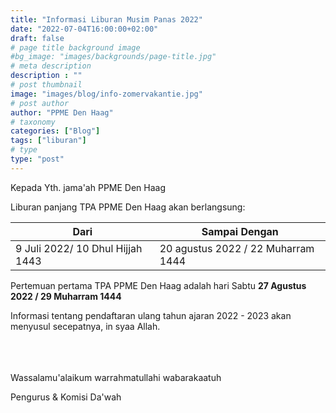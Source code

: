 ```yaml
---
title: "Informasi Liburan Musim Panas 2022"
date: "2022-07-04T16:00:00+02:00"
draft: false
# page title background image
#bg_image: "images/backgrounds/page-title.jpg"
# meta description
description : ""
# post thumbnail
image: "images/blog/info-zomervakantie.jpg"
# post author
author: "PPME Den Haag"
# taxonomy
categories: ["Blog"]
tags: ["liburan"]
# type
type: "post"
---
```


Kepada Yth. jama'ah PPME Den Haag

Liburan panjang TPA PPME Den Haag akan berlangsung:

|Dari | Sampai Dengan|
|---|---|
| 9 Juli 2022/ 10 Dhul Hijjah 1443 | 20 agustus 2022 / 22 Muharram 1444 |

Pertemuan pertama TPA PPME Den Haag adalah hari Sabtu **27 Agustus 2022 / 29 Muharram 1444**

Informasi tentang pendaftaran ulang tahun ajaran 2022 - 2023 akan menyusul secepatnya, in syaa Allah.



<br/><br/><br/>
Wassalamu'alaikum warrahmatullahi wabarakaatuh

Pengurus & Komisi Da'wah